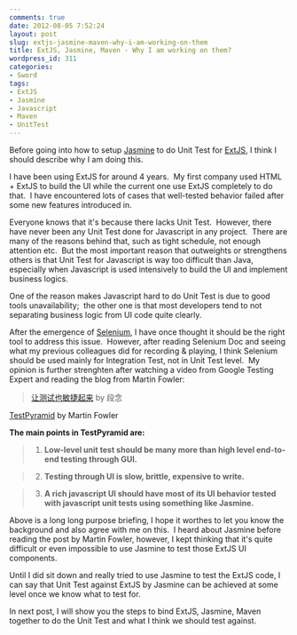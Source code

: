 ```yaml
---
comments: true
date: 2012-08-05 7:52:24
layout: post
slug: extjs-jasmine-maven-why-i-am-working-on-them
title: ExtJS, Jasmine, Maven - Why I am working on them?
wordpress_id: 311
categories:
- Sword
tags:
- ExtJS
- Jasmine
- Javascript
- Maven
- UnitTest
---
```


Before going into how to setup [Jasmine](http://pivotal.github.com/jasmine/) to do Unit Test for [ExtJS](www.sencha.com/products/extjs), I think I should describe why I am doing this.

I have been using ExtJS for around 4 years.  My first company used HTML + ExtJS to build the UI while the current one use ExtJS completely to do that.  I have encountered lots of cases that well-tested behavior failed after some new features introduced in.

Everyone knows that it's because there lacks Unit Test.  However, there have never been any Unit Test done for Javascript in any project.  There are many of the reasons behind that, such as tight schedule, not enough attention etc.  But the most important reason that outweights or strengthens others is that Unit Test for Javascript is way too difficult than Java, especially when Javascript is used intensively to build the UI and implement business logics.

One of the reason makes Javascript hard to do Unit Test is due to good tools unavailability;  the other one is that most developers tend to not separating business logic from UI code quite clearly.

After the emergence of [Selenium](http://seleniumhq.org/), I have once thought it should be the right tool to address this issue.  However, after reading Selenium Doc and seeing what my previous colleagues did for recording & playing, I think Selenium should be used mainly for Integration Test, not in Unit Test level.  My opinion is further strenghten after watching a video from Google Testing Expert and reading the blog from Martin Fowler:


> [让测试也敏捷起来](http://www.infoq.com/cn/presentations/duannian-agile-test) by 段念

[TestPyramid](http://martinfowler.com/bliki/TestPyramid.html) by Martin Fowler

**The main points in TestPyramid are:**

>
>

>   1. **Low-level unit test should be many more than high level end-to-end testing through GUI.**
>

>   2. **Testing through UI is slow, brittle, expensive to write.**
>

>   3. **A rich javascript UI should have most of its UI behavior tested with javascript unit tests using something like Jasmine.**
>




Above is a long long purpose briefing, I hope it worthes to let you know the background and also agree with me on this.  I heard about Jasmine before reading the post by Martin Fowler, however, I kept thinking that it's quite difficult or even impossible to use Jasmine to test those ExtJS UI components.

Until I did sit down and really tried to use Jasmine to test the ExtJS code, I can say that Unit Test against ExtJS by Jasmine can be achieved at some level once we know what to test for.

In next post, I will show you the steps to bind ExtJS, Jasmine, Maven together to do the Unit Test and what I think we should test against.
